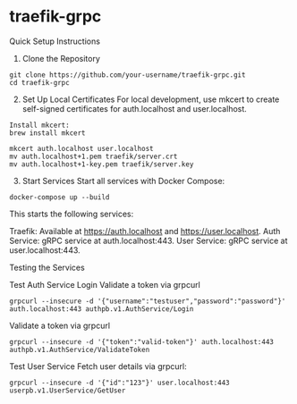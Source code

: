 # traefik-grpc

Quick Setup Instructions
1. Clone the Repository
```
git clone https://github.com/your-username/traefik-grpc.git
cd traefik-grpc
```
2. Set Up Local Certificates
For local development, use mkcert to create self-signed certificates for auth.localhost and user.localhost.
```
Install mkcert:
brew install mkcert

mkcert auth.localhost user.localhost
mv auth.localhost+1.pem traefik/server.crt
mv auth.localhost+1-key.pem traefik/server.key
```

3. Start Services
Start all services with Docker Compose:
```
docker-compose up --build
```
This starts the following services:

Traefik: Available at https://auth.localhost and https://user.localhost.
Auth Service: gRPC service at auth.localhost:443.
User Service: gRPC service at user.localhost:443.

Testing the Services

Test Auth Service
Login Validate a token via grpcurl
```
grpcurl --insecure -d '{"username":"testuser","password":"password"}' auth.localhost:443 authpb.v1.AuthService/Login
```

Validate a token via grpcurl
```
grpcurl --insecure -d '{"token":"valid-token"}' auth.localhost:443 authpb.v1.AuthService/ValidateToken
```

Test User Service
Fetch user details via grpcurl:
```
grpcurl --insecure -d '{"id":"123"}' user.localhost:443 userpb.v1.UserService/GetUser
```